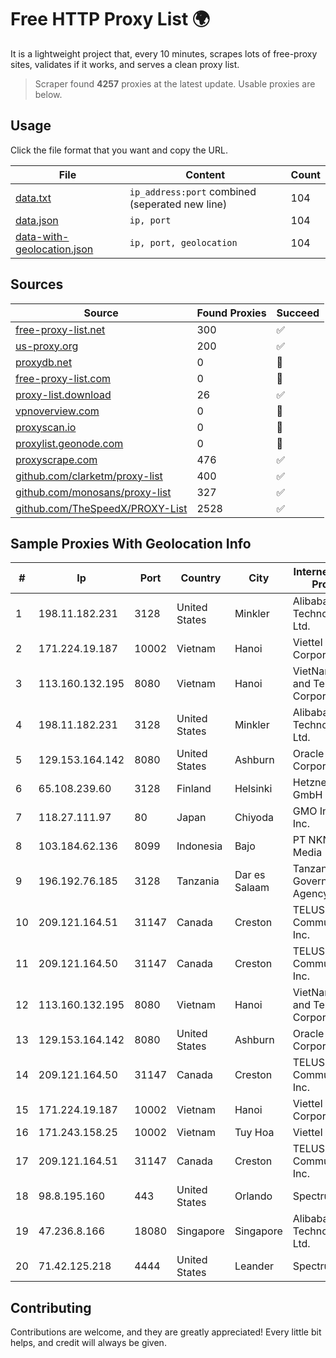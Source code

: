 
# Free HTTP Proxy List 🌍

It is a lightweight project that, every 10 minutes, scrapes lots of free-proxy sites, validates if it works, and serves a clean proxy list.


> Scraper found **4257** proxies at the latest update. Usable proxies are below.

## Usage

Click the file format that you want and copy the URL.


|File|Content|Count|
|----|-------|-----|
|[data.txt](https://raw.githubusercontent.com/themiralay/Proxy-List-World/master/data.txt)|`ip_address:port` combined (seperated new line)|104|
|[data.json](https://raw.githubusercontent.com/themiralay/Proxy-List-World/master/data.json)|`ip, port`|104|
|[data-with-geolocation.json](https://raw.githubusercontent.com/themiralay/Proxy-List-World/master/data-with-geolocation.json)|`ip, port, geolocation`|104|

## Sources

|Source|Found Proxies|Succeed|
|------|-------------|-------|
|[free-proxy-list.net](https://free-proxy-list.net)|300|✅|
|[us-proxy.org](https://www.us-proxy.org)|200|✅|
|[proxydb.net](http://proxydb.net)|0|🚫|
|[free-proxy-list.com](https://free-proxy-list.com/?page=&port=&type%5B%5D=http&type%5B%5D=https&up_time=0&search=Search)|0|🚫|
|[proxy-list.download](https://www.proxy-list.download/HTTP)|26|✅|
|[vpnoverview.com](https://vpnoverview.com/privacy/anonymous-browsing/free-proxy-servers)|0|🚫|
|[proxyscan.io](https://www.proxyscan.io)|0|🚫|
|[proxylist.geonode.com](https://proxylist.geonode.com/api/proxy-list?limit=300&page=1&sort_by=lastChecked&sort_type=desc&protocols=http,https)|0|🚫|
|[proxyscrape.com](https://api.proxyscrape.com/v2/?request=displayproxies&protocol=http&timeout=10000&country=all&ssl=all&anonymity=all)|476|✅|
|[github.com/clarketm/proxy-list](https://raw.githubusercontent.com/clarketm/proxy-list/master/proxy-list-raw.txt)|400|✅|
|[github.com/monosans/proxy-list](https://raw.githubusercontent.com/monosans/proxy-list/main/proxies/http.txt)|327|✅|
|[github.com/TheSpeedX/PROXY-List](https://raw.githubusercontent.com/TheSpeedX/PROXY-List/master/http.txt)|2528|✅|


## Sample Proxies With Geolocation Info

|#|Ip|Port|Country|City|Internet Service Provider|
|-|--|----|-------|----|-------------------------|
|1|198.11.182.231|3128|United States|Minkler|Alibaba (US) Technology Co., Ltd.|
|2|171.224.19.187|10002|Vietnam|Hanoi|Viettel Corporation|
|3|113.160.132.195|8080|Vietnam|Hanoi|VietNam Post and Telecom Corporation|
|4|198.11.182.231|3128|United States|Minkler|Alibaba (US) Technology Co., Ltd.|
|5|129.153.164.142|8080|United States|Ashburn|Oracle Corporation|
|6|65.108.239.60|3128|Finland|Helsinki|Hetzner Online GmbH|
|7|118.27.111.97|80|Japan|Chiyoda|GMO Internet, Inc.|
|8|103.184.62.136|8099|Indonesia|Bajo|PT NKNET Data Media|
|9|196.192.76.185|3128|Tanzania|Dar es Salaam|Tanzania e-Government Agency|
|10|209.121.164.51|31147|Canada|Creston|TELUS Communications Inc.|
|11|209.121.164.50|31147|Canada|Creston|TELUS Communications Inc.|
|12|113.160.132.195|8080|Vietnam|Hanoi|VietNam Post and Telecom Corporation|
|13|129.153.164.142|8080|United States|Ashburn|Oracle Corporation|
|14|209.121.164.50|31147|Canada|Creston|TELUS Communications Inc.|
|15|171.224.19.187|10002|Vietnam|Hanoi|Viettel Corporation|
|16|171.243.158.25|10002|Vietnam|Tuy Hoa|Viettel Group|
|17|209.121.164.51|31147|Canada|Creston|TELUS Communications Inc.|
|18|98.8.195.160|443|United States|Orlando|Spectrum|
|19|47.236.8.166|18080|Singapore|Singapore|Alibaba (US) Technology Co., Ltd.|
|20|71.42.125.218|4444|United States|Leander|Spectrum|



## Contributing

Contributions are welcome, and they are greatly appreciated! Every
little bit helps, and credit will always be given.

